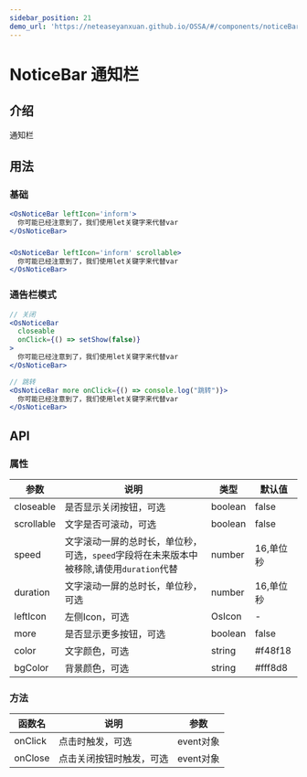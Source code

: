 ```yaml
---
sidebar_position: 21
demo_url: 'https://neteaseyanxuan.github.io/OSSA/#/components/noticeBar/demo/index'
---
```


# NoticeBar 通知栏

## 介绍
通知栏

## 用法
### 基础
```jsx
<OsNoticeBar leftIcon='inform'>
  你可能已经注意到了，我们使用let关键字来代替var
</OsNoticeBar>
```
### 
```jsx
<OsNoticeBar leftIcon='inform' scrollable>
  你可能已经注意到了，我们使用let关键字来代替var
</OsNoticeBar>
```
### 通告栏模式
```jsx
// 关闭
<OsNoticeBar
  closeable
  onClick={() => setShow(false)}
>
  你可能已经注意到了，我们使用let关键字来代替var
</OsNoticeBar>

// 跳转
<OsNoticeBar more onClick={() => console.log("跳转")}>
  你可能已经注意到了，我们使用let关键字来代替var
</OsNoticeBar>
```



## API
### 属性
|参数|说明|类型|默认值|
|------|------|------|------|
|closeable|是否显示关闭按钮，可选|boolean|false|
|scrollable|文字是否可滚动，可选|boolean|false|
|speed|文字滚动一屏的总时长，单位秒，可选，`speed`字段将在未来版本中被移除,请使用`duration`代替|number|16,单位秒|
|duration|文字滚动一屏的总时长，单位秒，可选|number|16,单位秒|
|leftIcon|左侧Icon，可选|OsIcon|-|
|more|是否显示更多按钮，可选|boolean|false|
|color|文字颜色，可选|string|#f48f18|
|bgColor|背景颜色，可选|string|#fff8d8|


### 方法
|函数名|说明|参数|
|------|------|------|
|onClick|点击时触发，可选|event对象|
|onClose|点击关闭按钮时触发，可选|event对象|


